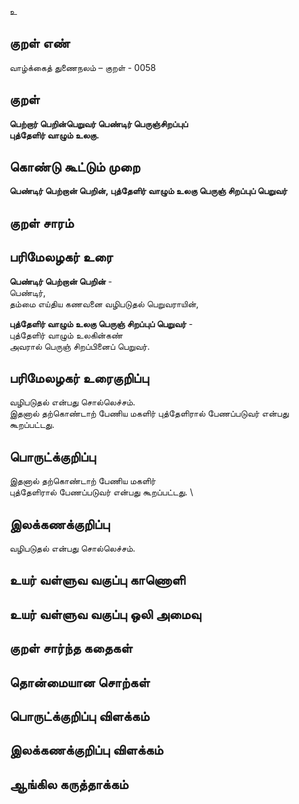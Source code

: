 உ

## குறள் எண் 

வாழ்க்கைத் துணைநலம் – குறள் - 0058
## குறள் 

**பெற்றார் பெறின்பெறுவர் பெண்டிர் பெருஞ்சிறப்புப்  
புத்தேளிர் வாழும் உலகு.** 

## கொண்டு கூட்டும் முறை

**பெண்டிர் பெற்றான் பெறின், புத்தேளிர் வாழும் உலகு பெருஞ் சிறப்புப் பெறுவர்**  

## குறள் சாரம் 


## பரிமேலழகர் உரை

**பெண்டிர் பெற்றான் பெறின்** -  
பெண்டிர்,  
தம்மை எய்திய கணவனை வழிபடுதல் பெறுவராயின்,  

**புத்தேளிர் வாழும் உலகு பெருஞ் சிறப்புப் பெறுவர்** -  
புத்தேளிர் வாழும் உலகின்கண்  
அவரால் பெருஞ் சிறப்பினைப் பெறுவர்.

## பரிமேலழகர் உரைகுறிப்பு   

வழிபடுதல் என்பது சொல்லெச்சம்.  
இதனால் தற்கொண்டாற் பேணிய மகளிர் புத்தேளிரால் பேணப்படுவர் என்பது கூறப்பட்டது.  

## பொருட்க்குறிப்பு 

இதனால் தற்கொண்டாற் பேணிய மகளிர்  
புத்தேளிரால் பேணப்படுவர் என்பது கூறப்பட்டது.  \

## இலக்கணக்குறிப்பு  

வழிபடுதல் என்பது சொல்லெச்சம்.  

## உயர் வள்ளுவ வகுப்பு காணொளி


## உயர் வள்ளுவ வகுப்பு ஒலி அமைவு 

 
## குறள் சார்ந்த கதைகள் 


## தொன்மையான சொற்கள்


## பொருட்க்குறிப்பு விளக்கம்


## இலக்கணக்குறிப்பு விளக்கம்


## ஆங்கில கருத்தாக்கம் 


